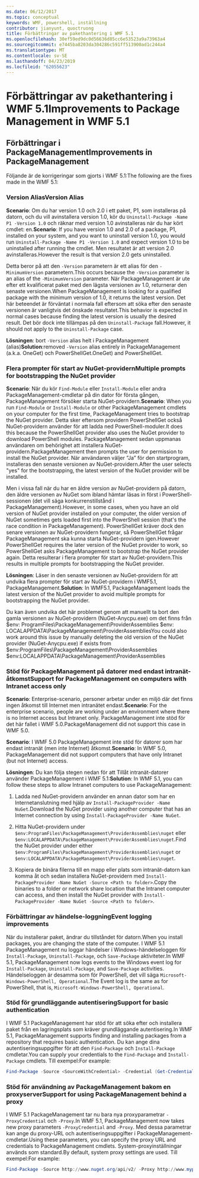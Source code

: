 ```yaml
---
ms.date: 06/12/2017
ms.topic: conceptual
keywords: WMF, powershell, inställning
contributor: jianyunt, quoctruong
title: Förbättringar av pakethantering i WMF 5.1
ms.openlocfilehash: 30ef59ed9dc0d56636d85cc6e53523a9a73963a4
ms.sourcegitcommit: e7445ba8203da304286c591ff513900ad1c244a4
ms.translationtype: MT
ms.contentlocale: sv-SE
ms.lasthandoff: 04/23/2019
ms.locfileid: "62055623"
---
```

# <a name="improvements-to-package-management-in-wmf-51"></a><span data-ttu-id="7bab1-103">Förbättringar av pakethantering i WMF 5.1</span><span class="sxs-lookup"><span data-stu-id="7bab1-103">Improvements to Package Management in WMF 5.1</span></span>

## <a name="improvements-in-packagemanagement"></a><span data-ttu-id="7bab1-104">Förbättringar i PackageManagement</span><span class="sxs-lookup"><span data-stu-id="7bab1-104">Improvements in PackageManagement</span></span>

<span data-ttu-id="7bab1-105">Följande är de korrigeringar som gjorts i WMF 5.1:</span><span class="sxs-lookup"><span data-stu-id="7bab1-105">The following are the fixes made in the WMF 5.1:</span></span>

### <a name="version-alias"></a><span data-ttu-id="7bab1-106">Version Alias</span><span class="sxs-lookup"><span data-stu-id="7bab1-106">Version Alias</span></span>

<span data-ttu-id="7bab1-107">**Scenario**: Om du har version 1.0 och 2.0 i ett paket, P1, som installeras på datorn, och du vill avinstallera version 1.0, kör du `Uninstall-Package -Name P1 -Version 1.0` och räknar med version 1.0 avinstalleras när du har kört cmdlet: en.</span><span class="sxs-lookup"><span data-stu-id="7bab1-107">**Scenario**: If you have version 1.0 and 2.0 of a package, P1, installed on your system, and you want to uninstall version 1.0, you would run `Uninstall-Package -Name P1 -Version 1.0` and expect version 1.0 to be uninstalled after running the cmdlet.</span></span> <span data-ttu-id="7bab1-108">Men resultatet är att version 2.0 avinstalleras.</span><span class="sxs-lookup"><span data-stu-id="7bab1-108">However the result is that version 2.0 gets uninstalled.</span></span>

<span data-ttu-id="7bab1-109">Detta beror på att den `-Version` parametern är ett alias för den `-MinimumVersion` parametern.</span><span class="sxs-lookup"><span data-stu-id="7bab1-109">This occurs because the `-Version` parameter is an alias of the `-MinimumVersion` parameter.</span></span> <span data-ttu-id="7bab1-110">När PackageManagement är ute efter ett kvalificerat paket med den lägsta versionen av 1.0, returnerar den senaste versionen.</span><span class="sxs-lookup"><span data-stu-id="7bab1-110">When PackageManagement is looking for a qualified package with the minimum version of 1.0, it returns the latest version.</span></span> <span data-ttu-id="7bab1-111">Det här beteendet är förväntat i normala fall eftersom att söka efter den senaste versionen är vanligtvis det önskade resultatet.</span><span class="sxs-lookup"><span data-stu-id="7bab1-111">This behavior is expected in normal cases because finding the latest version is usually the desired result.</span></span> <span data-ttu-id="7bab1-112">Det bör dock inte tillämpas på den `Uninstall-Package` fall.</span><span class="sxs-lookup"><span data-stu-id="7bab1-112">However, it should not apply to the `Uninstall-Package` case.</span></span>

<span data-ttu-id="7bab1-113">**Lösningen**: bort `-Version` alias helt i PackageManagement (alias)</span><span class="sxs-lookup"><span data-stu-id="7bab1-113">**Solution**:removed `-Version` alias entirely in PackageManagement (a.k.a.</span></span> <span data-ttu-id="7bab1-114">OneGet) och PowerShellGet.</span><span class="sxs-lookup"><span data-stu-id="7bab1-114">OneGet) and PowerShellGet.</span></span>

### <a name="multiple-prompts-for-bootstrapping-the-nuget-provider"></a><span data-ttu-id="7bab1-115">Flera prompter för start av NuGet-providern</span><span class="sxs-lookup"><span data-stu-id="7bab1-115">Multiple prompts for bootstrapping the NuGet provider</span></span>

<span data-ttu-id="7bab1-116">**Scenario**: När du kör `Find-Module` eller `Install-Module` eller andra PackageManagement-cmdletar på din dator för första gången, PackageManagement försöker starta NuGet-providern.</span><span class="sxs-lookup"><span data-stu-id="7bab1-116">**Scenario**: When you run `Find-Module` or `Install-Module` or other PackageManagement cmdlets on your computer for the first time, PackageManagement tries to bootstrap the NuGet provider.</span></span> <span data-ttu-id="7bab1-117">Detta sker eftersom providern PowerShellGet också NuGet-providern använder för att ladda ned PowerShell-moduler.</span><span class="sxs-lookup"><span data-stu-id="7bab1-117">It does this because the PowerShellGet provider also uses the NuGet provider to download PowerShell modules.</span></span> <span data-ttu-id="7bab1-118">PackageManagement sedan uppmanas användaren om behörighet att installera NuGet-providern.</span><span class="sxs-lookup"><span data-stu-id="7bab1-118">PackageManagement then prompts the user for permission to install the NuGet provider.</span></span> <span data-ttu-id="7bab1-119">När användaren väljer ”Ja” för den startprogram, installeras den senaste versionen av NuGet-providern.</span><span class="sxs-lookup"><span data-stu-id="7bab1-119">After the user selects "yes" for the bootstrapping, the latest version of the NuGet provider will be installed.</span></span>

<span data-ttu-id="7bab1-120">Men i vissa fall när du har en äldre version av NuGet-providern på datorn, den äldre versionen av NuGet som ibland hämtar läsas in först i PowerShell-sessionen (det vill säga konkurrenstillstånd i PackageManagement).</span><span class="sxs-lookup"><span data-stu-id="7bab1-120">However, in some cases, when you have an old version of NuGet provider installed on your computer, the older version of NuGet sometimes gets loaded first into the PowerShell session (that's the race condition in PackageManagement).</span></span> <span data-ttu-id="7bab1-121">PowerShellGet kräver dock den senare versionen av NuGet-providern fungerar, så PowerShellGet frågar PackageManagement ska kunna starta NuGet-providern igen.</span><span class="sxs-lookup"><span data-stu-id="7bab1-121">However PowerShellGet requires the later version of the NuGet provider to work, so PowerShellGet asks PackageManagement to bootstrap the NuGet provider again.</span></span> <span data-ttu-id="7bab1-122">Detta resulterar i flera prompter för start av NuGet-providern.</span><span class="sxs-lookup"><span data-stu-id="7bab1-122">This results in multiple prompts for bootstrapping the NuGet provider.</span></span>

<span data-ttu-id="7bab1-123">**Lösningen**: Läser in den senaste versionen av NuGet-providern för att undvika flera prompter för start av NuGet-providern i WMF5.1, PackageManagement.</span><span class="sxs-lookup"><span data-stu-id="7bab1-123">**Solution**: In WMF5.1, PackageManagement loads the latest version of the NuGet provider to avoid multiple prompts for bootstrapping the NuGet provider.</span></span>

<span data-ttu-id="7bab1-124">Du kan även undvika det här problemet genom att manuellt ta bort den gamla versionen av NuGet-providern (NuGet-Anycpu.exe) om det finns från $env: ProgramFiles\PackageManagement\ProviderAssemblies $env: LOCALAPPDATA\PackageManagement\ProviderAssemblies</span><span class="sxs-lookup"><span data-stu-id="7bab1-124">You could also work around this issue by manually deleting the old version of the NuGet provider (NuGet-Anycpu.exe) if exists from $env:ProgramFiles\PackageManagement\ProviderAssemblies $env:LOCALAPPDATA\PackageManagement\ProviderAssemblies</span></span>


### <a name="support-for-packagemanagement-on-computers-with-intranet-access-only"></a><span data-ttu-id="7bab1-125">Stöd för PackageManagement på datorer med endast intranät-åtkomst</span><span class="sxs-lookup"><span data-stu-id="7bab1-125">Support for PackageManagement on computers with Intranet access only</span></span>

<span data-ttu-id="7bab1-126">**Scenario**: Enterprise-scenario, personer arbetar under en miljö där det finns ingen åtkomst till Internet men intranätet endast.</span><span class="sxs-lookup"><span data-stu-id="7bab1-126">**Scenario**: For the enterprise scenario, people are working under an environment where there is no Internet access but Intranet only.</span></span> <span data-ttu-id="7bab1-127">PackageManagement inte stöd för det här fallet i WMF 5.0.</span><span class="sxs-lookup"><span data-stu-id="7bab1-127">PackageManagement did not support this case in WMF 5.0.</span></span>

<span data-ttu-id="7bab1-128">**Scenario**: I WMF 5.0 PackageManagement inte stöd för datorer som har endast intranät (men inte Internet) åtkomst.</span><span class="sxs-lookup"><span data-stu-id="7bab1-128">**Scenario**: In WMF 5.0, PackageManagement did not support computers that have only Intranet (but not Internet) access.</span></span>

<span data-ttu-id="7bab1-129">**Lösningen**: Du kan följa stegen nedan för att Tillåt intranät-datorer använder PackageManagement i WMF 5.1:</span><span class="sxs-lookup"><span data-stu-id="7bab1-129">**Solution**: In WMF 5.1, you can follow these steps to allow Intranet computers to use PackageManagement:</span></span>

1. <span data-ttu-id="7bab1-130">Ladda ned NuGet-providern använder en annan dator som har en Internetanslutning med hjälp av `Install-PackageProvider -Name NuGet`.</span><span class="sxs-lookup"><span data-stu-id="7bab1-130">Download the NuGet provider using another computer that has an Internet connection by using `Install-PackageProvider -Name NuGet`.</span></span>

2. <span data-ttu-id="7bab1-131">Hitta NuGet-providern under `$env:ProgramFiles\PackageManagement\ProviderAssemblies\nuget` eller `$env:LOCALAPPDATA\PackageManagement\ProviderAssemblies\nuget`.</span><span class="sxs-lookup"><span data-stu-id="7bab1-131">Find the NuGet provider under either `$env:ProgramFiles\PackageManagement\ProviderAssemblies\nuget`  or  `$env:LOCALAPPDATA\PackageManagement\ProviderAssemblies\nuget`.</span></span>

3. <span data-ttu-id="7bab1-132">Kopiera de binära filerna till en mapp eller plats som intranät-datorn kan komma åt och sedan installera NuGet-providern med `Install-PackageProvider -Name NuGet -Source <Path to folder>`.</span><span class="sxs-lookup"><span data-stu-id="7bab1-132">Copy the binaries to a folder or network share location that the Intranet computer can access, and then install the NuGet provider with `Install-PackageProvider -Name NuGet -Source <Path to folder>`.</span></span>


### <a name="event-logging-improvements"></a><span data-ttu-id="7bab1-133">Förbättringar av händelse-loggning</span><span class="sxs-lookup"><span data-stu-id="7bab1-133">Event logging improvements</span></span>

<span data-ttu-id="7bab1-134">När du installerar paket, ändrar du tillståndet för datorn.</span><span class="sxs-lookup"><span data-stu-id="7bab1-134">When you install packages, you are changing the state of the computer.</span></span> <span data-ttu-id="7bab1-135">I WMF 5.1 PackageManagement nu loggar händelser i Windows-händelseloggen för `Install-Package`, `Uninstall-Package`, och `Save-Package` aktiviteter.</span><span class="sxs-lookup"><span data-stu-id="7bab1-135">In WMF 5.1, PackageManagement now logs events to the Windows event log for `Install-Package`, `Uninstall-Package`, and `Save-Package` activities.</span></span> <span data-ttu-id="7bab1-136">Händelseloggen är desamma som för PowerShell, det vill säga `Microsoft-Windows-PowerShell, Operational`.</span><span class="sxs-lookup"><span data-stu-id="7bab1-136">The Event log  is the same as for PowerShell, that is, `Microsoft-Windows-PowerShell, Operational`.</span></span>

### <a name="support-for-basic-authentication"></a><span data-ttu-id="7bab1-137">Stöd för grundläggande autentisering</span><span class="sxs-lookup"><span data-stu-id="7bab1-137">Support for basic authentication</span></span>

<span data-ttu-id="7bab1-138">I WMF 5.1 PackageManagement har stöd för att söka efter och installera paket från en lagringsplats som kräver grundläggande autentisering.</span><span class="sxs-lookup"><span data-stu-id="7bab1-138">In WMF 5.1, PackageManagement supports finding and installing packages from a repository that requires basic authentication.</span></span> <span data-ttu-id="7bab1-139">Du kan ange dina autentiseringsuppgifter för att den `Find-Package` och `Install-Package` cmdletar.</span><span class="sxs-lookup"><span data-stu-id="7bab1-139">You can supply your credentials to the `Find-Package` and `Install-Package` cmdlets.</span></span> <span data-ttu-id="7bab1-140">Till exempel:</span><span class="sxs-lookup"><span data-stu-id="7bab1-140">For example:</span></span>

``` PowerShell
Find-Package -Source <SourceWithCredential> -Credential (Get-Credential)
```

### <a name="support-for-using-packagemanagement-behind-a-proxy"></a><span data-ttu-id="7bab1-141">Stöd för användning av PackageManagement bakom en proxyserver</span><span class="sxs-lookup"><span data-stu-id="7bab1-141">Support for using PackageManagement behind a proxy</span></span>

<span data-ttu-id="7bab1-142">I WMF 5.1 PackageManagement tar nu bara nya proxyparametrar `-ProxyCredential` och `-Proxy`.</span><span class="sxs-lookup"><span data-stu-id="7bab1-142">In WMF 5.1, PackageManagement now takes new proxy parameters `-ProxyCredential` and `-Proxy`.</span></span> <span data-ttu-id="7bab1-143">Med dessa parametrar kan ange du proxy-URL och autentiseringsuppgifter i PackageManagement-cmdletar.</span><span class="sxs-lookup"><span data-stu-id="7bab1-143">Using these parameters, you can specify the proxy URL and credentials to PackageManagement cmdlets.</span></span> <span data-ttu-id="7bab1-144">System-proxyinställningar används som standard.</span><span class="sxs-lookup"><span data-stu-id="7bab1-144">By default, system proxy settings are used.</span></span> <span data-ttu-id="7bab1-145">Till exempel:</span><span class="sxs-lookup"><span data-stu-id="7bab1-145">For example:</span></span>

``` PowerShell
Find-Package -Source http://www.nuget.org/api/v2/ -Proxy http://www.myproxyserver.com -ProxyCredential (Get-Credential)
```
